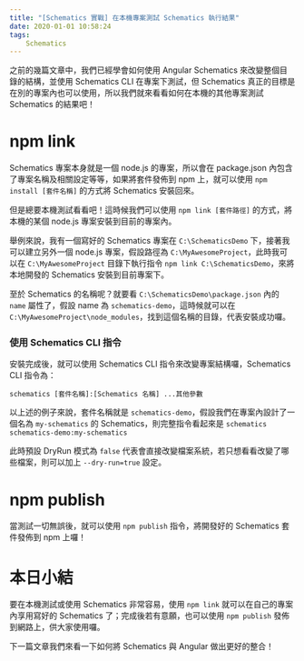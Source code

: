 ```yaml
---
title: "[Schematics 實戰] 在本機專案測試 Schematics 執行結果"
date: 2020-01-01 10:58:24
tags:
	Schematics
---
```


之前的幾篇文章中，我們已經學會如何使用 Angular Schematics 來改變整個目錄的結構，並使用 Schematics CLI 在專案下測試，但 Schematics 真正的目標是在別的專案內也可以使用，所以我們就來看看如何在本機的其他專案測試 Schematics 的結果吧！

<!-- more -->

# npm link

Schematics 專案本身就是一個 node.js 的專案，所以會在 package.json 內包含了專案名稱及相關設定等等，如果將套件發佈到 npm 上，就可以使用 `npm install [套件名稱]` 的方式將 Schematics 安裝回來。

但是總要本機測試看看吧！這時候我們可以使用 `npm link [套件路徑]` 的方式，將本機的某個 node.js 專案安裝到目前的專案內。

舉例來說，我有一個寫好的 Schematics 專案在 `C:\SchematicsDemo` 下，接著我可以建立另外一個 node.js 專案，假設路徑為 `C:\MyAwesomeProject`，此時我可以在 `C:\MyAwesomeProject` 目錄下執行指令 `npm link C:\SchematicsDemo`，來將本地開發的 Schematics 安裝到目前專案下。

至於 Schematics 的名稱呢？就要看 `C:\SchematicsDemo\package.json` 內的 `name` 屬性了，假設 name 為 `schematics-demo`，這時候就可以在 `C:\MyAwesomeProject\node_modules`，找到這個名稱的目錄，代表安裝成功囉。

### 使用 Schematics CLI 指令

安裝完成後，就可以使用 Schematics CLI 指令來改變專案結構囉，Schematics CLI 指令為：

`schematics [套件名稱]:[Schematics 名稱] ...其他參數`

以上述的例子來說，套件名稱就是 `schematics-demo`，假設我們在專案內設計了一個名為 `my-schematics` 的 Schematics，則完整指令看起來是 `schematics schematics-demo:my-schematics`

此時預設 DryRun 模式為 `false` 代表會直接改變檔案系統，若只想看看改變了哪些檔案，則可以加上 `--dry-run=true` 設定。

# npm publish

當測試一切無誤後，就可以使用 `npm publish` 指令，將開發好的 Schematics 套件發佈到 npm 上囉！

# 本日小結

要在本機測試或使用 Schematics 非常容易，使用 `npm link` 就可以在自己的專案內享用寫好的 Schematics 了；完成後若有意願，也可以使用 `npm publish` 發佈到網路上，供大家使用囉。

下一篇文章我們來看一下如何將 Schematics 與 Angular 做出更好的整合！